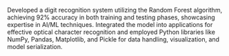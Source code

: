 Developed a digit recognition system utilizing the Random Forest algorithm, achieving 92% accuracy in both training and testing phases, showcasing expertise in AI/ML techniques. Integrated the model into applications for effective optical character recognition and employed Python libraries like NumPy, Pandas, Matplotlib, and Pickle for data handling, visualization, and model serialization.
